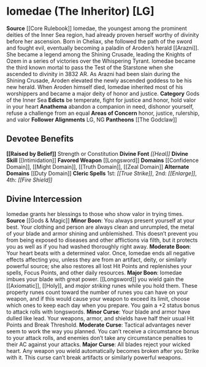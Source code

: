 ﻿---
ability:
- Strength
- Constitution
ability_boost:
- Strength
- Constitution
alignment: LG
deity:
- '[[DATABASE/deity/Iomedae|Iomedae]]'
- '[[DATABASE/deity/The Godclaw|TheGodclaw]]'
deity_category: Gods of the Inner Sea
divine_font: Heal
domain:
- '[[DATABASE/domain/Confidence Domain|Confidence]]'
- '[[DATABASE/domain/Duty Domain|Duty]]'
- '[[DATABASE/domain/Might Domain|Might]]'
- '[[DATABASE/domain/Truth Domain|Truth]]'
- '[[DATABASE/domain/Zeal Domain|Zeal]]'
favored_weapon: '[[DATABASE/weapon/Longsword|Longsword]]'
follower_alignment:
- LG
- NG
id: '9'
name: Iomedae
rarity: Common
skill:
- '[[DATABASE/skill/Intimidation|Intimidation]]'
source: '[[DATABASE/source/Core Rulebook|Core Rulebook]]'
trait: null
type: Deity

---
# Iomedae (The Inheritor) [LG]

**Source** [[Core Rulebook]] 
Iomedae, the youngest among the prominent deities of the Inner Sea region, had already proven herself worthy of divinity before her ascension. Born in Cheliax, she followed the path of the sword and fought evil, eventually becoming a paladin of Aroden’s herald [[Arazni]]. She became a legend among the Shining Crusade, leading the Knights of Ozem in a series of victories over the Whispering Tyrant. Iomedae became the third known mortal to pass the Test of the Starstone when she ascended to divinity in 3832 AR. As Arazni had been slain during the Shining Crusade, Aroden elevated the newly ascended goddess to be his new herald. When Aroden himself died, Iomedae inherited most of his worshippers and became a major deity of honor and justice.
**Category** Gods of the Inner Sea
**Edicts** be temperate, fight for justice and honor, hold valor in your heart
**Anathema** abandon a companion in need, dishonor yourself, refuse a challenge from an equal
**Areas of Concern** honor, justice, rulership, and valor
**Follower Alignments** LG, NG
**Pantheons** [[The Godclaw]]

## Devotee Benefits

**[[Raised by Belief]]** Strength or Constitution
**Divine Font** _[[Heal]]_
**Divine Skill** [[Intimidation]]
**Favored Weapon** [[Longsword]]
**Domains** [[Confidence Domain]], [[Might Domain]], [[Truth Domain]], [[Zeal Domain]]
**Alternate Domains** [[Duty Domain]]
**Cleric Spells** 1st: _[[True Strike]]_, 2nd: _[[Enlarge]]_, 4th: _[[Fire Shield]]_

## Divine Intercession

Iomedae grants her blessings to those who show valor in trying times.
**Source** [[Gods & Magic]] 
**Minor Boon**: You always present yourself at your best. Your clothing and person are always clean and unrumpled, the metal of your blade and armor shining and unblemished. This doesn’t prevent you from being exposed to diseases and other afflictions via filth, but it protects you as well as if you had washed thoroughly right away.
**Moderate Boon**: Your heart beats with a determined valor. Once, Iomedae ends all negative effects affecting you, unless they are from an artifact, deity, or similarly powerful source; she also restores all lost Hit Points and replenishes your spells, Focus Points, and other daily resources.
**Major Boon**: Iomedae imbues your blade with great power. [[Longsword]] you wield gain the [[Axiomatic]], [[Holy]], and _major striking_ runes while you hold them. These property runes count toward the number of runes you can have on your weapon, and if this would cause your weapon to exceed its limit, choose which ones to keep each day when you prepare. You gain a +2 status bonus to attack rolls with longswords.
**Minor Curse**: Your blade and armor have dulled like lead. Your weapons, armor, and shields have half their usual Hit Points and Break Threshold.
**Moderate Curse**: Tactical advantages never seem to work the way you planned. You can’t receive a circumstance bonus to your attack rolls, and enemies don’t take any circumstance penalties to their AC against your attacks.
**Major Curse**: All blades reject your wicked heart. Any weapon you wield automatically becomes broken after you Strike with it. This curse can’t break artifacts or similarly powerful weapons.